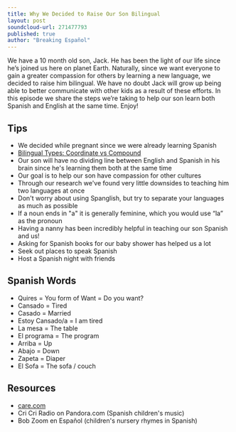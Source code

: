 ```yaml
---
title: Why We Decided to Raise Our Son Bilingual
layout: post
soundcloud-url: 271477793
published: true
author: "Breaking Español"
---
```

We have a 10 month old son, Jack. He has been the light of our life since he’s joined us here on planet Earth. Naturally, since we want everyone to gain a greater compassion for others by learning a new language, we decided to raise him bilingual.
We have no doubt Jack will grow up being able to better communicate with other kids as a result of these efforts. In this episode we share the steps we’re taking to help our son learn both Spanish and English at the same time. Enjoy!

## Tips

* We decided while pregnant since we were already learning Spanish
* [Bilingual Types: Coordinate vs Compound](https://www.onehourtranslation.com/translation/blog/being-bilingual-types-bilingualism)
* Our son will have no dividing line between English and Spanish in his brain since he's learning them both at the same time
* Our goal is to help our son have compassion for other cultures
* Through our research we've found very little downsides to teaching him two languages at once
* Don't worry about using Spanglish, but try to separate your languages as much as possible
* If a noun ends in "a" it is generally feminine, which you would use “la” as the pronoun
* Having a nanny has been incredibly helpful in teaching our son Spanish and us!
* Asking for Spanish books for our baby shower has helped us a lot
* Seek out places to speak Spanish
* Host a Spanish night with friends

## Spanish Words
* Quires = You form of Want = Do you want?
* Cansado = Tired
* Casado = Married
* Estoy Cansado/a = I am tired
* La mesa = The table
* El programa = The program
* Arriba = Up
* Abajo = Down
* Zapeta = Diaper
* El Sofa = The sofa / couch

## Resources
* [care.com](http://breakingespanol.com/3/care.com)
* Cri Cri Radio on Pandora.com (Spanish children's music)
* Bob Zoom en Español (children's nursery rhymes in Spanish)
